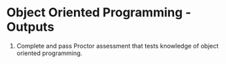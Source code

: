 # Object Oriented Programming - Outputs

1. Complete and pass Proctor assessment that tests knowledge of object oriented programming.